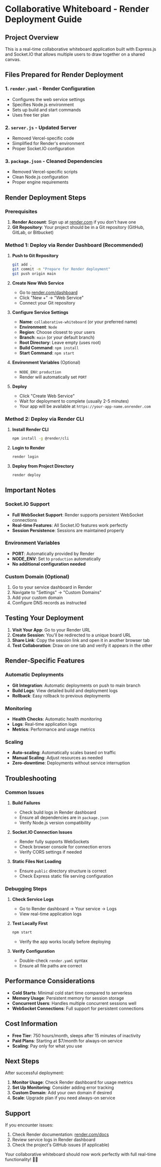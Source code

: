 # Collaborative Whiteboard - Render Deployment Guide

## Project Overview
This is a real-time collaborative whiteboard application built with Express.js and Socket.IO that allows multiple users to draw together on a shared canvas.

## Files Prepared for Render Deployment

### 1. `render.yaml` - Render Configuration
- Configures the web service settings
- Specifies Node.js environment
- Sets up build and start commands
- Uses free tier plan

### 2. `server.js` - Updated Server
- Removed Vercel-specific code
- Simplified for Render's environment
- Proper Socket.IO configuration

### 3. `package.json` - Cleaned Dependencies
- Removed Vercel-specific scripts
- Clean Node.js configuration
- Proper engine requirements

## Render Deployment Steps

### Prerequisites
1. **Render Account**: Sign up at [render.com](https://render.com) if you don't have one
2. **Git Repository**: Your project should be in a Git repository (GitHub, GitLab, or Bitbucket)

### Method 1: Deploy via Render Dashboard (Recommended)

1. **Push to Git Repository**
   ```bash
   git add .
   git commit -m "Prepare for Render deployment"
   git push origin main
   ```

2. **Create New Web Service**
   - Go to [render.com/dashboard](https://render.com/dashboard)
   - Click "New +" → "Web Service"
   - Connect your Git repository

3. **Configure Service Settings**
   - **Name**: `collaborative-whiteboard` (or your preferred name)
   - **Environment**: `Node`
   - **Region**: Choose closest to your users
   - **Branch**: `main` (or your default branch)
   - **Root Directory**: Leave empty (uses root)
   - **Build Command**: `npm install`
   - **Start Command**: `npm start`

4. **Environment Variables** (Optional)
   - `NODE_ENV`: `production`
   - Render will automatically set `PORT`

5. **Deploy**
   - Click "Create Web Service"
   - Wait for deployment to complete (usually 2-5 minutes)
   - Your app will be available at `https://your-app-name.onrender.com`

### Method 2: Deploy via Render CLI

1. **Install Render CLI**
   ```bash
   npm install -g @render/cli
   ```

2. **Login to Render**
   ```bash
   render login
   ```

3. **Deploy from Project Directory**
   ```bash
   render deploy
   ```

## Important Notes

### Socket.IO Support
- **Full WebSocket Support**: Render supports persistent WebSocket connections
- **Real-time Features**: All Socket.IO features work perfectly
- **Session Persistence**: Sessions are maintained properly

### Environment Variables
- **PORT**: Automatically provided by Render
- **NODE_ENV**: Set to `production` automatically
- **No additional configuration needed**

### Custom Domain (Optional)
1. Go to your service dashboard in Render
2. Navigate to "Settings" → "Custom Domains"
3. Add your custom domain
4. Configure DNS records as instructed

## Testing Your Deployment

1. **Visit Your App**: Go to your Render URL
2. **Create Session**: You'll be redirected to a unique board URL
3. **Share Link**: Copy the session link and open it in another browser tab
4. **Test Collaboration**: Draw on one tab and verify it appears in the other

## Render-Specific Features

### Automatic Deployments
- **Git Integration**: Automatic deployments on push to main branch
- **Build Logs**: View detailed build and deployment logs
- **Rollback**: Easy rollback to previous deployments

### Monitoring
- **Health Checks**: Automatic health monitoring
- **Logs**: Real-time application logs
- **Metrics**: Performance and usage metrics

### Scaling
- **Auto-scaling**: Automatically scales based on traffic
- **Manual Scaling**: Adjust resources as needed
- **Zero-downtime**: Deployments without service interruption

## Troubleshooting

### Common Issues

1. **Build Failures**
   - Check build logs in Render dashboard
   - Ensure all dependencies are in `package.json`
   - Verify Node.js version compatibility

2. **Socket.IO Connection Issues**
   - Render fully supports WebSockets
   - Check browser console for connection errors
   - Verify CORS settings if needed

3. **Static Files Not Loading**
   - Ensure `public` directory structure is correct
   - Check Express static file serving configuration

### Debugging Steps

1. **Check Service Logs**
   - Go to Render dashboard → Your service → Logs
   - View real-time application logs

2. **Test Locally First**
   ```bash
   npm start
   ```
   - Verify the app works locally before deploying

3. **Verify Configuration**
   - Double-check `render.yaml` syntax
   - Ensure all file paths are correct

## Performance Considerations

- **Cold Starts**: Minimal cold start time compared to serverless
- **Memory Usage**: Persistent memory for session storage
- **Concurrent Users**: Handles multiple concurrent sessions well
- **WebSocket Connections**: Full support for persistent connections

## Cost Information

- **Free Tier**: 750 hours/month, sleeps after 15 minutes of inactivity
- **Paid Plans**: Starting at $7/month for always-on service
- **Scaling**: Pay only for what you use

## Next Steps

After successful deployment:
1. **Monitor Usage**: Check Render dashboard for usage metrics
2. **Set Up Monitoring**: Consider adding error tracking
3. **Custom Domain**: Add your own domain if desired
4. **Scale**: Upgrade plan if you need always-on service

## Support

If you encounter issues:
1. Check Render documentation: [render.com/docs](https://render.com/docs)
2. Review service logs in Render dashboard
3. Check the project's GitHub issues (if applicable)

Your collaborative whiteboard should now work perfectly with full real-time functionality! 🎨✨
